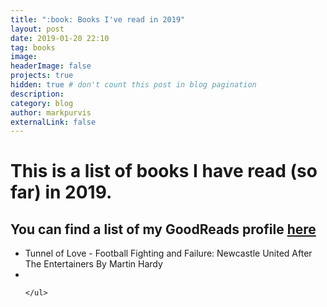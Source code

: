 ```yaml
---
title: ":book: Books I've read in 2019"
layout: post
date: 2019-01-20 22:10
tag: books
image:
headerImage: false
projects: true
hidden: true # don't count this post in blog pagination
description:
category: blog
author: markpurvis
externalLink: false
---
```


<h1>This is a list of books I have read (so far) in 2019.</h1>

<h2> You can find a list of my GoodReads profile <a href="//www.goodreads.com/review/list/9918109"> here </a> </h2>


<ul class="book-list">
	<li>Tunnel of Love - Football Fighting and Failure: Newcastle United After The Entertainers By Martin Hardy</li>
	<li> </li>

	</ul>


